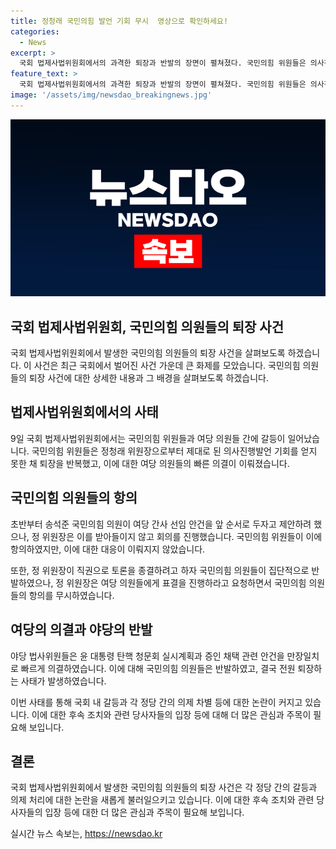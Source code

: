```yaml
---
title: 정청래 국민의힘 발언 기회 무시  영상으로 확인하세요!
categories:
  - News
excerpt: >
  국회 법제사법위원회에서의 과격한 퇴장과 반발의 장면이 펼쳐졌다. 국민의힘 위원들은 의사진행 발언을 요청했으나 받아들이지 않았고, 정청래 위원장은 일어선 여당 의원들에게 표결을 진행하도록 명령했다. 이에 국민의힘 의원들은 여러 차례 퇴장하며 반발했고, 야당은 탄핵 청문회 실시계획과 증인 채택 안건을 빠르게 의결했다. 이들의 명확한 반발과 야당의 신속한 의결이 현장을 우려케 했다.
feature_text: >
  국회 법제사법위원회에서의 과격한 퇴장과 반발의 장면이 펼쳐졌다. 국민의힘 위원들은 의사진행 발언을 요청했으나 받아들이지 않았고, 정청래 위원장은 일어선 여당 의원들에게 표결을 진행하도록 명령했다. 이에 국민의힘 의원들은 여러 차례 퇴장하며 반발했고, 야당은 탄핵 청문회 실시계획과 증인 채택 안건을 빠르게 의결했다. 이들의 명확한 반발과 야당의 신속한 의결이 현장을 우려케 했다.
image: '/assets/img/newsdao_breakingnews.jpg'
---
```


<p><img src="/assets/img/newsdao_breakingnews.jpg" alt="ontimetimes 속보" /></p>

<h2 data-ke-size="size26">국회 법제사법위원회, 국민의힘 의원들의 퇴장 사건</h2>

<p data-ke-size="size16">국회 법제사법위원회에서 발생한 국민의힘 의원들의 퇴장 사건을 살펴보도록 하겠습니다. 이 사건은 최근 국회에서 벌어진 사건 가운데 큰 화제를 모았습니다. 국민의힘 의원들의 퇴장 사건에 대한 상세한 내용과 그 배경을 살펴보도록 하겠습니다.</p>

<h2 data-ke-size="size24">법제사법위원회에서의 사태</h2>

<p data-ke-size="size16">9일 국회 법제사법위원회에서는 국민의힘 위원들과 여당 의원들 간에 갈등이 일어났습니다. 국민의힘 위원들은 정청래 위원장으로부터 제대로 된 의사진행발언 기회를 얻지 못한 채 퇴장을 반복했고, 이에 대한 여당 의원들의 빠른 의결이 이뤄졌습니다.</p>

<h2 data-ke-size="size24">국민의힘 의원들의 항의</h2>

<p data-ke-size="size16">초반부터 송석준 국민의힘 의원이 여당 간사 선임 안건을 앞 순서로 두자고 제안하려 했으나, 정 위원장은 이를 받아들이지 않고 회의를 진행했습니다. 국민의힘 위원들이 이에 항의하였지만, 이에 대한 대응이 이뤄지지 않았습니다.</p>

<p data-ke-size="size16">또한, 정 위원장이 직권으로 토론을 종결하려고 하자 국민의힘 의원들이 집단적으로 반발하였으나, 정 위원장은 여당 의원들에게 표결을 진행하라고 요청하면서 국민의힘 의원들의 항의를 무시하였습니다.</p>

<h2 data-ke-size="size24">여당의 의결과 야당의 반발</h2>

<p data-ke-size="size16">야당 법사위원들은 윤 대통령 탄핵 청문회 실시계획과 증인 채택 관련 안건을 만장일치로 빠르게 의결하였습니다. 이에 대해 국민의힘 의원들은 반발하였고, 결국 전원 퇴장하는 사태가 발생하였습니다.</p>

<p data-ke-size="size16">이번 사태를 통해 국회 내 갈등과 각 정당 간의 의제 차별 등에 대한 논란이 커지고 있습니다. 이에 대한 후속 조치와 관련 당사자들의 입장 등에 대해 더 많은 관심과 주목이 필요해 보입니다.</p>

<h2 data-ke-size="size24">결론</h2>

<p data-ke-size="size16">국회 법제사법위원회에서 발생한 국민의힘 의원들의 퇴장 사건은 각 정당 간의 갈등과 의제 처리에 대한 논란을 새롭게 불러일으키고 있습니다. 이에 대한 후속 조치와 관련 당사자들의 입장 등에 대한 더 많은 관심과 주목이 필요해 보입니다.</p>
실시간 뉴스 속보는, <a href="https://newsdao.kr" rel="dofollow">https://newsdao.kr</a>


